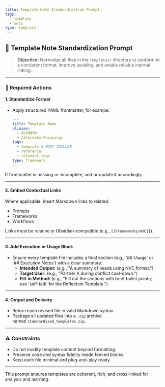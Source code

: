 ```yaml
---
title: Template Note Standardization Prompt
tags:
  - template
  - meta
type: template
---
```


<!-- @format -->

## 🧩 Template Note Standardization Prompt

> **Objective:** Normalize all files in the `Templates/` directory to conform to a
> consistent format, improve usability, and enable reliable internal linking.

---

### 🔧 Required Actions

#### 1. Standardize Format

- Apply structured YAML frontmatter, for exampe:
  ```yaml
  ---
  title: Template Name
  aliases:
    - ACRONYM
    - Alternate Phrasings
  tags:
    - template # MUST INCLUDE
    - reference
    - relevant-tags
  type: framework
  ---
  ```

If frontmatter is missing or incomplete, add or update it accordingly.

---

#### 2. **Embed Contextual Links**

Where applicable, insert Markdown links to related:

- Prompts
- Frameworks
- Workflows

Links must be relative or Obsidian-compatible (e.g., `[[Frameworks/NVC]]`).

---

#### 3. **Add Execution or Usage Block**

- Ensure every template file includes a final section (e.g., '## Usage' or '## Execution
  Notes') with a clear summary:
  - **Intended Output:** (e.g., "A summary of needs using NVC format.")
  - **Target User:** (e.g., "Partner A during conflict cool-down.")
  - **Fill-in Method:** (e.g., "Fill out the sections with brief bullet points; use
    'self-talk' for the Reflection Template.")

---

#### 4. **Output and Delivery**

- Return each revised file in valid Markdown syntax.
- Package all updated files into a `.zip` archive named `standardized_templates.zip`.

---

### ⚠️ Constraints

- Do not modify template content beyond formatting.
- Preserve code and syntax fidelity inside fenced blocks.
- Keep each file minimal and plug-and-play ready.

---

This prompt ensures templates are coherent, rich, and cross-linked for analysis and
learning.
